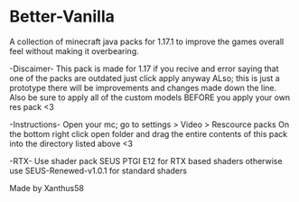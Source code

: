 # Better-Vanilla
 A collection of minecraft java packs for 1.17.1 to improve the games overall feel without making it overbearing.


-Discaimer-
This pack is made for 1.17 if you recive and error saying that one of the packs are outdated just click apply anyway
ALso; this is just a prototype there will be improvements and changes made down the line. Also be sure to apply all of the custom models BEFORE you apply your own res pack <3

-Instructions-
Open your mc; go to settings > Video > Rescource packs 
On the bottom right click open folder and drag the entire contents of this pack into the directory listed above <3

-RTX-
Use shader pack SEUS PTGI E12 for RTX based shaders
otherwise use SEUS-Renewed-v1.0.1 for standard shaders

Made by Xanthus58

